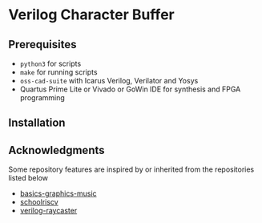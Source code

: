 # Verilog Character Buffer

## Prerequisites

* `python3` for scripts
* `make` for running scripts
* `oss-cad-suite` with Icarus Verilog, Verilator and Yosys
* Quartus Prime Lite or Vivado or GoWin IDE for synthesis and FPGA programming

## Installation


## Acknowledgments

Some repository features are inspired by or inherited from the repositories listed below
* [basics-graphics-music](https://github.com/chipdesignschool/basics-graphics-music)
* [schoolriscv](https://github.com/zhelnio/schoolRISCV)
* [verilog-raycaster](https://github.com/unaimillan/verilog-raycaster)
